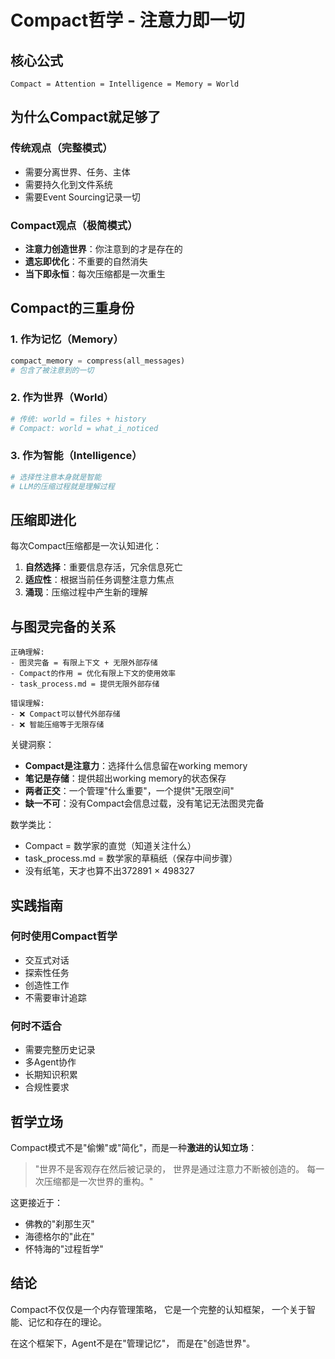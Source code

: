 # Compact哲学 - 注意力即一切

## 核心公式
```
Compact = Attention = Intelligence = Memory = World
```

## 为什么Compact就足够了

### 传统观点（完整模式）
- 需要分离世界、任务、主体
- 需要持久化到文件系统
- 需要Event Sourcing记录一切

### Compact观点（极简模式）
- **注意力创造世界**：你注意到的才是存在的
- **遗忘即优化**：不重要的自然消失
- **当下即永恒**：每次压缩都是一次重生

## Compact的三重身份

### 1. 作为记忆（Memory）
```python
compact_memory = compress(all_messages)
# 包含了被注意到的一切
```

### 2. 作为世界（World）
```python
# 传统: world = files + history
# Compact: world = what_i_noticed
```

### 3. 作为智能（Intelligence）
```python
# 选择性注意本身就是智能
# LLM的压缩过程就是理解过程
```

## 压缩即进化

每次Compact压缩都是一次认知进化：
1. **自然选择**：重要信息存活，冗余信息死亡
2. **适应性**：根据当前任务调整注意力焦点
3. **涌现**：压缩过程中产生新的理解

## 与图灵完备的关系

```
正确理解: 
- 图灵完备 = 有限上下文 + 无限外部存储
- Compact的作用 = 优化有限上下文的使用效率
- task_process.md = 提供无限外部存储

错误理解:
- ❌ Compact可以替代外部存储
- ❌ 智能压缩等于无限存储
```

关键洞察：
- **Compact是注意力**：选择什么信息留在working memory
- **笔记是存储**：提供超出working memory的状态保存
- **两者正交**：一个管理"什么重要"，一个提供"无限空间"
- **缺一不可**：没有Compact会信息过载，没有笔记无法图灵完备

数学类比：
- Compact = 数学家的直觉（知道关注什么）
- task_process.md = 数学家的草稿纸（保存中间步骤）
- 没有纸笔，天才也算不出372891 × 498327

## 实践指南

### 何时使用Compact哲学
- 交互式对话
- 探索性任务
- 创造性工作
- 不需要审计追踪

### 何时不适合
- 需要完整历史记录
- 多Agent协作
- 长期知识积累
- 合规性要求

## 哲学立场

Compact模式不是"偷懒"或"简化"，而是一种**激进的认知立场**：

> "世界不是客观存在然后被记录的，
> 世界是通过注意力不断被创造的。
> 每一次压缩都是一次世界的重构。"

这更接近于：
- 佛教的"刹那生灭"
- 海德格尔的"此在"
- 怀特海的"过程哲学"

## 结论

Compact不仅仅是一个内存管理策略，
它是一个完整的认知框架，
一个关于智能、记忆和存在的理论。

在这个框架下，Agent不是在"管理记忆"，
而是在"创造世界"。